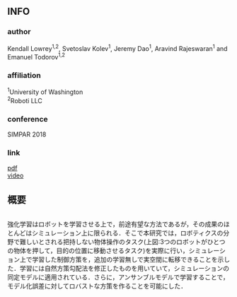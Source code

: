 ## INFO
### author
Kendall Lowrey<sup>1,2</sup>, 
Svetoslav Kolev<sup>1</sup>, 
Jeremy Dao<sup>1</sup>, 
Aravind Rajeswaran<sup>1</sup> and 
Emanuel Todorov<sup>1,2</sup>

### affiliation
<sup>1</sup>University of Washington<br>
<sup>2</sup>Roboti LLC

### conference
SIMPAR 2018

### link
[pdf](https://ieeexplore.ieee.org/abstract/document/8376268/)<br>
[video](https://youtube.com/watch?v=QszFtbJWB-E)


## 概要
![]()

強化学習はロボットを学習させる上で，前途有望な方法であるが，その成果のほとんどはシミュレーション上に限られる．そこで本研究では，ロボティクスの分野で難しいとされる把持しない物体操作のタスク(上図:3つのロボットがひとつの物体を押して，目的の位置に移動させるタスク)を実際に行い，シミュレーション上で学習した制御方策を，追加の学習無しで実空間に転移できることを示した．学習には自然方策勾配法を修正したものを用いていて，シミュレーションの同定モデルに適用されている．さらに，アンサンブルモデルで学習することで，モデル化誤差に対してロバストな方策を作ることを可能にした．
